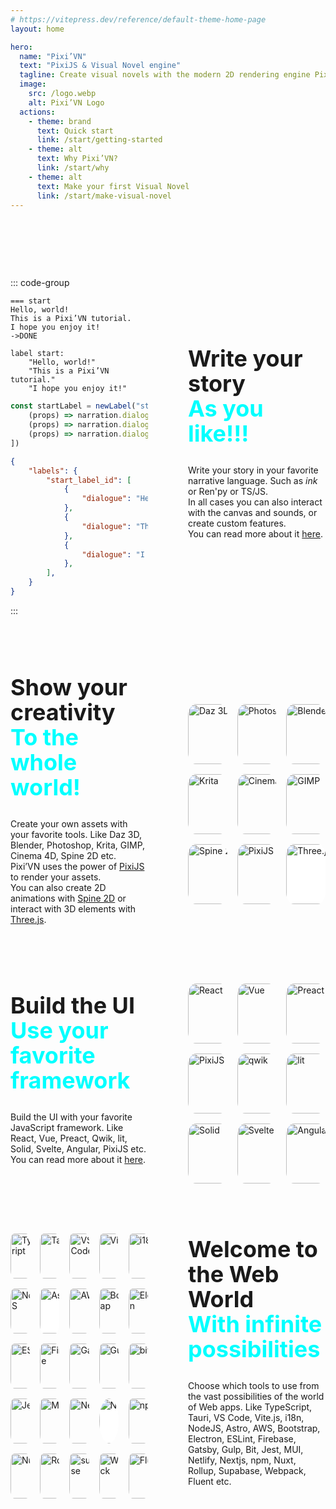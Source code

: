 ```yaml
---
# https://vitepress.dev/reference/default-theme-home-page
layout: home

hero:
  name: "Pixi’VN"
  text: "PixiJS & Visual Novel engine"
  tagline: Create visual novels with the modern 2D rendering engine PixiJS, and your favorite JavaScript framework.
  image:
    src: /logo.webp
    alt: Pixi’VN Logo
  actions:
    - theme: brand
      text: Quick start
      link: /start/getting-started
    - theme: alt
      text: Why Pixi’VN?
      link: /start/why
    - theme: alt
      text: Make your first Visual Novel 
      link: /start/make-visual-novel
---
```


<div style="height: 5rem;"></div>

<div class="grid">
<div class="right">
  <h2>
    Write your story <br />
    <span>As you like!!!</span>
  </h2>

  Write your story in your favorite narrative language. Such as *ink* or Ren'py or TS/JS. <br />
  In all cases you can also interact with the canvas and sounds, or create custom features. <br />
  You can read more about it [here](/start/narration.md).

</div>
<div class="left">

::: code-group

```ink [start.ink]
=== start
Hello, world!
This is a Pixi’VN tutorial.
I hope you enjoy it!
->DONE
```

```renpy [start.rpy]
label start:
    "Hello, world!"
    "This is a Pixi’VN tutorial."
    "I hope you enjoy it!"
```

```typescript [startLabel.ts]
const startLabel = newLabel("start_label_id", [
    (props) => narration.dialogue = "Hello, world!",
    (props) => narration.dialogue = "This is a Pixi’VN tutorial.",
    (props) => narration.dialogue = "I hope you enjoy it!"
])
```

```json [startLabel.json]
{
    "labels": {
        "start_label_id": [
            {
                "dialogue": "Hello, world!",
            },
            {
                "dialogue": "This is a Pixi’VN tutorial.",
            },
            {
                "dialogue": "I hope you enjoy it!",
            },
        ],
    }
}
```

:::

</div>
</div>

<div style="height: 5rem;"></div>

<div class="grid">
<div class="left">
  <h2>
    Show your creativity <br />
    <span>To the whole world!</span>
  </h2>

  Create your own assets with your favorite tools. Like Daz 3D, Blender, Photoshop, Krita, GIMP, Cinema 4D, Spine 2D etc. <br />
  Pixi’VN uses the power of [PixiJS](/start/canvas.md) to render your assets. <br />
  You can also create 2D animations with [Spine 2D](/start/canvas-spine2d.md) or interact with 3D elements with [Three.js](/start/canvas-threejs.md).

</div>

<div class="right">

<div class="nine_images">
  <img src="/daz.svg" alt="Daz 3D">
  <img src="/photoshop.svg" alt="Photoshop">
  <img src="/blender.svg" alt="Blender">
  <img src="/krita.svg" alt="Krita">
  <img src="/cinema4d.svg" alt="Cinema 4d">
  <img src="/gimp.svg" alt="GIMP">
  <img src="/spine.svg" alt="Spine 2D">
  <img src="/pixijs.svg" alt="PixiJS">
  <img src="/threejs.svg" alt="Three.js" style="background-color: white;">
</div>

</div>
</div>

<div style="height: 5rem;"></div>

<div class="grid">
<div class="left">
  <h2>
    Build the UI<br />
    <span>Use your favorite framework</span>
  </h2>

  Build the UI with your favorite JavaScript framework. Like React, Vue, Preact, Qwik, lit, Solid, Svelte, Angular, PixiJS etc. <br />
  You can read more about it [here](/start/interface.md).

</div>

<div class="right">

<div class="nine_images">
  <img src="/react.svg" alt="React">
  <img src="/vue.svg" alt="Vue">
  <img src="/preact.svg" alt="Preact">
  <img src="/pixijs.svg" alt="PixiJS">
  <img src="/qwik.svg" alt="qwik">
  <img src="/litjs.svg" alt="lit">
  <img src="/solidjs.svg" alt="Solid">
  <img src="/svelte.svg" alt="Svelte">
  <img src="/angular.svg" alt="Angular">
</div>

</div>
</div>

<div style="height: 5rem;"></div>

<div class="grid">
<div class="right">
  <h2>
    Welcome to the Web World<br />
    <span>With infinite possibilities</span>
  </h2>

  Choose which tools to use from the vast possibilities of the world of Web apps. Like TypeScript, Tauri, VS Code, Vite.js, i18n, NodeJS, Astro, AWS, Bootstrap, Electron, ESLint, Firebase, Gatsby, Gulp, Bit, Jest, MUI, Netlify, Nextjs, npm, Nuxt, Rollup, Supabase, Webpack, Fluent etc.

</div>

<div class="left">

<div class="images">
  <img src="https://firebasestorage.googleapis.com/v0/b/pixi-vn.appspot.com/o/public%2Ftypescript-icon.svg?alt=media" alt="TypeScript">
  <img src="https://firebasestorage.googleapis.com/v0/b/pixi-vn.appspot.com/o/public%2Ftauri-icon.png?alt=media" alt="Tauri">
  <img src="https://firebasestorage.googleapis.com/v0/b/pixi-vn.appspot.com/o/public%2Fvscode-icon.png?alt=media" alt="VS Code">
  <img src="https://firebasestorage.googleapis.com/v0/b/pixi-vn.appspot.com/o/public%2Fvitejs-icon.svg?alt=media" alt="Vite.js">
  <img src="https://firebasestorage.googleapis.com/v0/b/pixi-vn.appspot.com/o/public%2Fi18n-icon.png?alt=media" alt="i18n">
  <img src="https://firebasestorage.googleapis.com/v0/b/pixi-vn.appspot.com/o/public%2Fnodejs-icon.png?alt=media" alt="NodeJS">
  <img src="/astro.svg" alt="Astro" style="background-color: white;">
  <img src="/aws.svg" alt="AWS">
  <img src="/bootstrap.svg" alt="Bootstrap">
  <img src="/electron.svg" alt="Electron">
  <img src="/eslint.svg" alt="ESLint">
  <img src="/firebase.svg" alt="Firebase">
  <img src="/gatsby.svg" alt="Gatsby">
  <img src="/gulp.svg" alt="Gulp">
  <img src="/bit.svg" alt="bit">
  <img src="/jest.svg" alt="Jest">
  <img src="/mui.svg" alt="MUI">
  <img src="/netlify.svg" alt="Netlify">
  <img src="/nextjs.svg" alt="Nextjs" style="background-color: white; border-radius: 50%;">
  <img src="/npm.svg" alt="npm">
  <img src="/nuxt.svg" alt="Nuxt">
  <img src="/rollup.svg" alt="Rollup">
  <img src="/supabase.svg" alt="supabase">
  <img src="/webpack.svg" alt="Webpack">
  <img src="/fluent.svg" alt="Fluent">
</div>

</div>
</div>

<style scoped>
.grid {
  display: grid;
  align-items: center;

  h2 {
    border-top: none;
    margin-top: 0rem;
    font-size: 2.25rem;
    line-height: calc(2.5 / 2.25);

    span {
      color: cyan;
    }
  }

  .right {
    max-width: 40ch;
    text-wrap: pretty;
  }
}

@media (min-width: 960px) {
  .grid {
    grid-template-columns: repeat(2, minmax(0, 1fr));
    gap: 4rem;

    .right {
      order: 2;
    }
  }
}

.nine_images {
  display: grid;
  grid-template-columns: repeat(3, minmax(0, 1fr));
  gap: 1rem;
  align-items: center;

  img {
    width: 6rem;
    height: 6rem;
    transition: 200ms ease-in-out transform;
    border-radius: 20%;
  }

  img:hover {
    transform: scale(1.3);
  }
}

.images {
  display: grid;
  grid-template-columns: repeat(5, minmax(0, 1fr));
  gap: 1rem;
  align-items: center;

  img {
    width: 4.5rem;
    height: 4.5rem;
    transition: 200ms ease-in-out transform;
    border-radius: 20%;
  }

  img:hover {
    transform: scale(1.3);
  }
}
</style>
